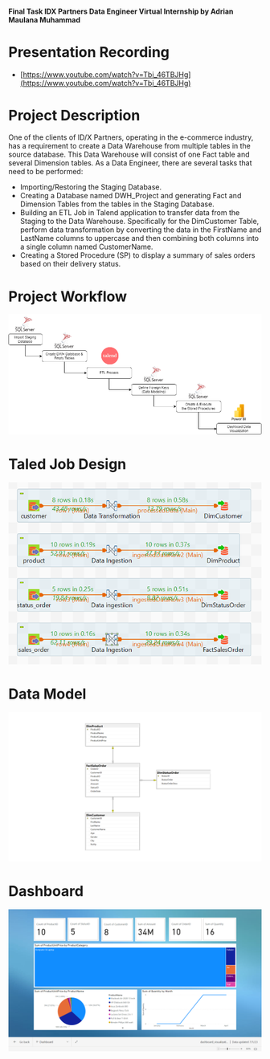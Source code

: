 #### Final Task IDX Partners Data Engineer Virtual Internship  by Adrian Maulana Muhammad

# Presentation Recording
- [https://www.youtube.com/watch?v=Tbi_46TBJHg](https://www.youtube.com/watch?v=Tbi_46TBJHg)

# Project Description
One of the clients of ID/X Partners, operating in the e-commerce industry, has a requirement to create a Data Warehouse from multiple tables in the source database. This Data Warehouse will consist of one Fact table and several Dimension tables. As a Data Engineer, there are several tasks that need to be performed:
- Importing/Restoring the Staging Database.
- Creating a Database named DWH_Project and generating Fact and Dimension Tables from the tables in the Staging Database.
- Building an ETL Job in Talend application to transfer data from the Staging to the Data Warehouse. Specifically for the DimCustomer Table, perform data transformation by converting the data in the FirstName and LastName columns to uppercase and then combining both columns into a single column named CustomerName.
- Creating a Stored Procedure (SP) to display a summary of sales orders based on their delivery status.

# Project Workflow
![](https://raw.githubusercontent.com/adrn-mm/FinalTask_IDX-Partners_DE_Adrian-Maulana-Muhammad/master/images/workflow.png)

# Taled Job Design
![](https://raw.githubusercontent.com/adrn-mm/FinalTask_IDX-Partners_DE_Adrian-Maulana-Muhammad/master/images/ETL.png)

# Data Model
![](https://raw.githubusercontent.com/adrn-mm/FinalTask_IDX-Partners_DE_Adrian-Maulana-Muhammad/master/images/star_schema.png)

# Dashboard
![](https://raw.githubusercontent.com/adrn-mm/FinalTask_IDX-Partners_DE_Adrian-Maulana-Muhammad/master/images/dashboard.png)